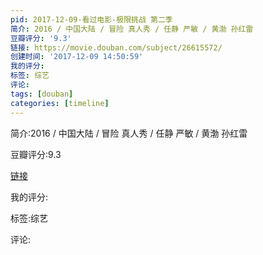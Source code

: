 ```yaml
---
pid: 2017-12-09-看过电影-极限挑战 第二季
简介: 2016 / 中国大陆 / 冒险 真人秀 / 任静 严敏 / 黄渤 孙红雷
豆瓣评分: '9.3'
链接: https://movie.douban.com/subject/26615572/
创建时间: '2017-12-09 14:50:59'
我的评分:
标签: 综艺
评论:
tags: [douban]
categories: [timeline]
---
```

简介:2016 / 中国大陆 / 冒险 真人秀 / 任静 严敏 / 黄渤 孙红雷

豆瓣评分:9.3

[链接](https://movie.douban.com/subject/26615572/)

我的评分:

标签:综艺

评论:

